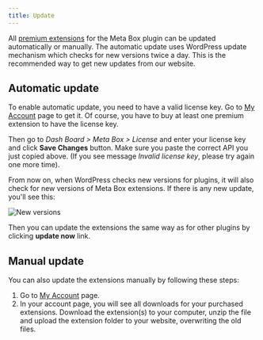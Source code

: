 ```yaml
---
title: Update
---
```


All [premium extensions](https://metabox.io/plugins/) for the Meta Box plugin can be updated automatically or manually. The automatic update uses WordPress update mechanism which checks for new versions twice a day. This is the recommended way to get new updates from our website.

## Automatic update

To enable automatic update, you need to have a valid license key. Go to [My Account](https://metabox.io/my-account/) page to get it. Of course, you have to buy at least one premium extension to have the license key.

Then go to _Dash Board > Meta Box > License_ and enter your license key and click **Save Changes** button. Make sure you paste the correct API you just copied above. (If you see message _Invalid license key_, please try again one more time).

From now on, when WordPress checks new versions for plugins, it will also check for new versions of Meta Box extensions. If there is any new update, you'll see this:

![New versions](https://i.imgur.com/Gul7JuL.png)

Then you can update the extensions the same way as for other plugins by clicking **update now** link.

## Manual update

You can also update the extensions manually by following these steps:

1. Go to [My Account](https://metabox.io/my-account/) page.
1. In your account page, you will see all downloads for your purchased extensions. Download the extension(s) to your computer, unzip the file and upload the extension folder to your website, overwriting the old files.
